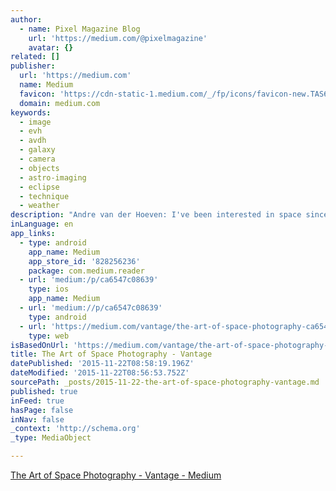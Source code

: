 ```yaml
---
author:
  - name: Pixel Magazine Blog
    url: 'https://medium.com/@pixelmagazine'
    avatar: {}
related: []
publisher:
  url: 'https://medium.com'
  name: Medium
  favicon: 'https://cdn-static-1.medium.com/_/fp/icons/favicon-new.TAS6uQ-Y7kcKgi0xjcYHXw.ico'
  domain: medium.com
keywords:
  - image
  - evh
  - avdh
  - galaxy
  - camera
  - objects
  - astro-imaging
  - eclipse
  - technique
  - weather
description: "Andre van der Hoeven: I've been interested in space since I was about 4 years old - I still remember the first Shuttle Launch, and even still have at home the newspaper articles from that time."
inLanguage: en
app_links:
  - type: android
    app_name: Medium
    app_store_id: '828256236'
    package: com.medium.reader
  - url: 'medium:/p/ca6547c08639'
    type: ios
    app_name: Medium
  - url: 'medium://p/ca6547c08639'
    type: android
  - url: 'https://medium.com/vantage/the-art-of-space-photography-ca6547c08639'
    type: web
isBasedOnUrl: 'https://medium.com/vantage/the-art-of-space-photography-ca6547c08639#.zd937v8ea'
title: The Art of Space Photography - Vantage
datePublished: '2015-11-22T08:58:19.196Z'
dateModified: '2015-11-22T08:56:53.752Z'
sourcePath: _posts/2015-11-22-the-art-of-space-photography-vantage.md
published: true
inFeed: true
hasPage: false
inNav: false
_context: 'http://schema.org'
_type: MediaObject

---
```

[The Art of Space Photography - Vantage - Medium][0]

[0]: https://medium.com/vantage/the-art-of-space-photography-ca6547c08639